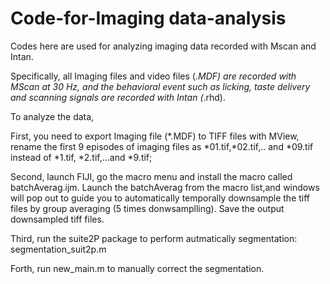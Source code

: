 # Code-for-Imaging data-analysis
Codes here are used for analyzing imaging data recorded with Mscan and Intan.

Specifically, all Imaging files and video files (*.MDF) are recorded with MScan at 30 Hz, and the behavioral event such as licking, taste delivery and scanning signals are recorded with Intan (*.rhd).

To analyze the data,

First, you need to export Imaging file (*.MDF) to TIFF files with MView, rename the first 9 episodes of imaging files as *01.tif,*02.tif,.. and *09.tif instead of *1.tif, *2.tif,...and *9.tif;

Second, launch FIJI, go the macro menu and install the macro called batchAverag.ijm. Launch the batchAverag from the macro list,and windows will pop out to guide you to automatically temporally downsample the tiff files by group averaging (5 times donwsamplling). Save the output downsampled tiff files.

Third, run the suite2P package to perform autmatically segmentation: segmentation_suit2p.m

Forth, run new_main.m to manually correct the segmentation.



